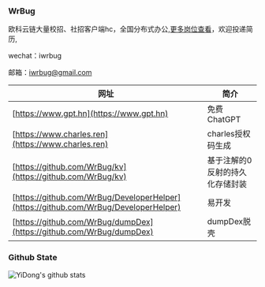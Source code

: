 ### WrBug

欧科云链大量校招、社招客户端hc，全国分布式办公,[更多岗位查看](https://app.mokahr.com/recommendation-apply/okgroup/4335?sharePageId=1212337&recommendCode=NTAKwe7&codeType=1&code=001m1JFa1EJOUC0aimHa1liVTJ1m1JFx&state=3#/recommendation/page/1212337)，欢迎投递简历,

wechat：iwrbug

邮箱：iwrbug@gmail.com


|  网址   | 简介 |
|  ----  | ----  |
| [https://www.gpt.hn](https://www.gpt.hn) |免费ChatGPT| 
| [https://www.charles.ren](https://www.charles.ren) |charles授权码生成| 
| [https://github.com/WrBug/kv](https://github.com/WrBug/kv) |基于注解的0反射的持久化存储封装| 
| [https://github.com/WrBug/DeveloperHelper](https://github.com/WrBug/DeveloperHelper) |易开发| 
| [https://github.com/WrBug/dumpDex](https://github.com/WrBug/dumpDex) |dumpDex脱壳| 


### Github State
![YiDong's github stats](https://github-readme-stats.vercel.app/api?username=wrbug&show_icons=true&theme=radical)
